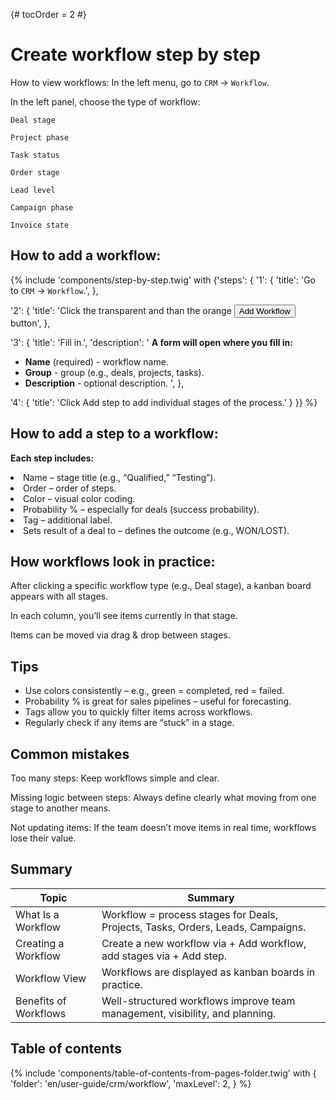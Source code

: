 {# tocOrder = 2 #}

# Create workflow step by step

How to view workflows:
In the left menu, go to `CRM` → `Workflow`.

In the left panel, choose the type of workflow:

`Deal stage`

`Project phase`

`Task status`

`Order stage`

`Lead level`

`Campaign phase`

`Invoice state`

## How to add a workflow:
{% include 'components/step-by-step.twig' with {'steps': {
  '1': {
    'title': 'Go to `CRM` → `Workflow`.',
  },

  '2': {
    'title': 'Click the transparent and than the orange <button class="btn btn-add"><span class="icon"><i class="fas fa-plus"></i></span><span class="text">Add Workflow</span></button> button',
  },

  '3': {
    'title': 'Fill in.',
    'description': '
**A form will open where you fill in:**
  * **Name** (required) - workflow name.
  * **Group** - group (e.g., deals, projects, tasks).
  * **Description** - optional description.
    ',
  },

  '4': {
    'title': 'Click Add step to add individual stages of the process.'
  }
}} %}


## How to add a step to a workflow:
 **Each step includes:**
<li> 
Name – stage title (e.g., “Qualified,” “Testing”).
</li>
<li>
Order – order of steps.
</li>
<li>
Color – visual color coding.
</li>
<li>
Probability % – especially for deals (success probability).
</li>
<li>
Tag – additional label.
</li>
<li>
Sets result of a deal to – defines the outcome (e.g., WON/LOST).
</li>

## How workflows look in practice:
After clicking a specific workflow type (e.g., Deal stage), a kanban board appears with all stages.

In each column, you’ll see items currently in that stage.

Items can be moved via drag & drop between stages.


## Tips
*  Use colors consistently – e.g., green = completed, red = failed.
*  Probability % is great for sales pipelines – useful for forecasting.
*  Tags allow you to quickly filter items across workflows.
*  Regularly check if any items are “stuck” in a stage.


## Common mistakes
Too many steps: Keep workflows simple and clear.

Missing logic between steps: Always define clearly what moving from one stage to another means.

Not updating items: If the team doesn’t move items in real time, workflows lose their value.


## Summary

| Topic                 | Summary                                                                         |
|-----------------------|---------------------------------------------------------------------------------|
| What Is a Workflow    | Workflow = process stages for Deals, Projects, Tasks, Orders, Leads, Campaigns. |
| Creating a Workflow   | Create a new workflow via + Add workflow, add stages via + Add step.            |
| Workflow View         | Workflows are displayed as kanban boards in practice.                           |
| Benefits of Workflows | Well-structured workflows improve team management, visibility, and planning.    |

## Table of contents

{% include 'components/table-of-contents-from-pages-folder.twig' with {
  'folder': 'en/user-guide/crm/workflow',
  'maxLevel': 2,
} %}